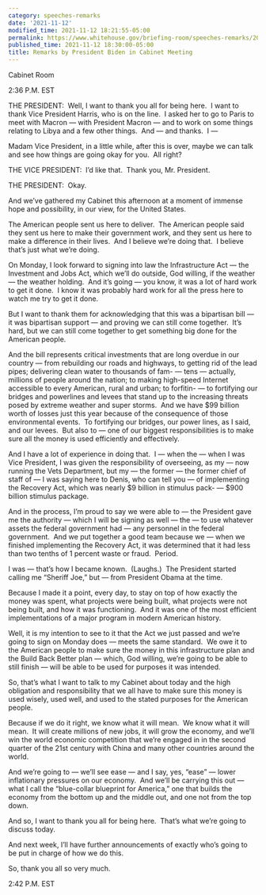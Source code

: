 ```yaml
---
category: speeches-remarks
date: '2021-11-12'
modified_time: 2021-11-12 18:21:55-05:00
permalink: https://www.whitehouse.gov/briefing-room/speeches-remarks/2021/11/12/remarks-by-president-biden-in-cabinet-meeting-2/
published_time: 2021-11-12 18:30:00-05:00
title: Remarks by President Biden in Cabinet Meeting
---
```

 
Cabinet Room

2:36 P.M. EST

THE PRESIDENT:  Well, I want to thank you all for being here.  I want to
thank Vice President Harris, who is on the line.  I asked her to go to
Paris to meet with Macron — with President Macron — and to work on some
things relating to Libya and a few other things.  And — and thanks.  I —

Madam Vice President, in a little while, after this is over, maybe we
can talk and see how things are going okay for you.  All right?

THE VICE PRESIDENT:  I’d like that.  Thank you, Mr. President. 

THE PRESIDENT:  Okay. 

And we’ve gathered my Cabinet this afternoon at a moment of immense hope
and possibility, in our view, for the United States. 

The American people sent us here to deliver.  The American people said
they sent us here to make their government work, and they sent us here
to make a difference in their lives.  And I believe we’re doing that.  I
believe that’s just what we’re doing.

On Monday, I look forward to signing into law the Infrastructure Act —
the Investment and Jobs Act, which we’ll do outside, God willing, if the
weather — the weather holding.  And it’s going — you know, it was a lot
of hard work to get it done.  I know it was probably hard work for all
the press here to watch me try to get it done. 

But I want to thank them for acknowledging that this was a bipartisan
bill — it was bipartisan support — and proving we can still come
together.  It’s hard, but we can still come together to get something
big done for the American people.

And the bill represents critical investments that are long overdue in
our country — from rebuilding our roads and highways, to getting rid of
the lead pipes; delivering clean water to thousands of fam- — tens —
actually, millions of people around the nation; to making high-speed
Internet accessible to every American, rural and urban; to forfitin- —
to fortifying our bridges and powerlines and levees that stand up to the
increasing threats posed by extreme weather and super storms.  And we
have $99 billion worth of losses just this year because of the
consequence of those environmental events.  To fortifying our bridges,
our power lines, as I said, and our levees.  But also to — one of our
biggest responsibilities is to make sure all the money is used
efficiently and effectively. 

And I have a lot of experience in doing that.  I — when the — when I was
Vice President, I was given the responsibility of overseeing, as my —
now running the Vets Department, but my — the former — the former chief
of staff of — I was saying here to Denis, who can tell you — of
implementing the Recovery Act, which was nearly $9 billion in stimulus
pack- — $900 billion stimulus package.

And in the process, I’m proud to say we were able to — the President
gave me the authority — which I will be signing as well — the — to use
whatever assets the federal government had — any personnel in the
federal government.  And we put together a good team because we — when
we finished implementing the Recovery Act, it was determined that it had
less than two tenths of 1 percent waste or fraud.  Period.

I was — that’s how I became known.  (Laughs.)  The President started
calling me “Sheriff Joe,” but — from President Obama at the time. 

Because I made it a point, every day, to stay on top of how exactly the
money was spent, what projects were being built, what projects were not
being built, and how it was functioning.  And it was one of the most
efficient implementations of a major program in modern American history.

Well, it is my intention to see to it that the Act we just passed and
we’re going to sign on Monday does — meets the same standard.  We owe it
to the American people to make sure the money in this infrastructure
plan and the Build Back Better plan — which, God willing, we’re going to
be able to still finish — will be able to be used for purposes it was
intended.

So, that’s what I want to talk to my Cabinet about today and the high
obligation and responsibility that we all have to make sure this money
is used wisely, used well, and used to the stated purposes for the
American people.

Because if we do it right, we know what it will mean.  We know what it
will mean.  It will create millions of new jobs, it will grow the
economy, and we’ll win the world economic competition that we’re engaged
in in the second quarter of the 21st century with China and many other
countries around the world.

And we’re going to — we’ll see ease — and I say, yes, “ease” — lower
inflationary pressures on our economy.  And we’ll be carrying this out —
what I call the “blue-collar blueprint for America,” one that builds the
economy from the bottom up and the middle out, and one not from the top
down. 

And so, I want to thank you all for being here.  That’s what we’re going
to discuss today.

And next week, I’ll have further announcements of exactly who’s going to
be put in charge of how we do this. 

So, thank you all so very much.

2:42 P.M. EST
